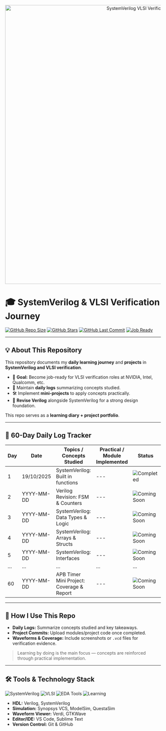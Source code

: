 <p align="center">
  <img src="https://raw.githubusercontent.com/Amirtha941/systemverilog-vlsi-verification/main/banner.gif" alt="SystemVerilog VLSI Verification Banner" width="900"/>
</p>


# 🎓 SystemVerilog & VLSI Verification Journey

[![GitHub Repo Size](https://img.shields.io/github/repo-size/Amirtha941/systemverilog-vlsi-verification?color=blue&style=for-the-badge)](https://github.com/Amirtha941/systemverilog-vlsi-verification)
[![GitHub Stars](https://img.shields.io/github/stars/Amirtha941/systemverilog-vlsi-verification?color=yellow&style=for-the-badge)](https://github.com/Amirtha941/systemverilog-vlsi-verification/stargazers)
[![GitHub Last Commit](https://img.shields.io/github/last-commit/Amirtha941/systemverilog-vlsi-verification?color=green&style=for-the-badge)](https://github.com/Amirtha941/systemverilog-vlsi-verification/commits/main)
[![Job Ready](https://img.shields.io/badge/VLSI-Verification%20Ready-green?style=for-the-badge)]()

---

## 💡 About This Repository

This repository documents my **daily learning journey** and **projects** in **SystemVerilog and VLSI verification**.  

- 🎯 **Goal:** Become job-ready for VLSI verification roles at NVIDIA, Intel, Qualcomm, etc.  
- 📝 Maintain **daily logs** summarizing concepts studied.  
- 🛠️ Implement **mini-projects** to apply concepts practically.  
- 🔄 **Revise Verilog** alongside SystemVerilog for a strong design foundation.  

This repo serves as a **learning diary + project portfolio**.

---

## 📅 60-Day Daily Log Tracker

| Day | Date | Topics / Concepts Studied | Practical / Module Implemented | Status |
|-----|------|--------------------------|-------------------------------|--------|
| 1   | 19/10/2025 | SystemVerilog: Built in functions | --- | ![Completed](https://img.shields.io/badge/Completed-%2300C851?style=for-the-badge&logo=github)|
| 2   | YYYY-MM-DD | Verilog Revision: FSM & Counters | ---| ![Coming Soon](https://img.shields.io/badge/Coming%20Soon-%23FF69B4?style=for-the-badge&logo=github) |
| 3   | YYYY-MM-DD | SystemVerilog: Data Types & Logic | ---|![Coming Soon](https://img.shields.io/badge/Coming%20Soon-%23FF69B4?style=for-the-badge&logo=github)|
| 4   | YYYY-MM-DD | SystemVerilog: Arrays & Structs | --- | ![Coming Soon](https://img.shields.io/badge/Coming%20Soon-%23FF69B4?style=for-the-badge&logo=github)|
| 5   | YYYY-MM-DD | SystemVerilog: Interfaces | --- | ![Coming Soon](https://img.shields.io/badge/Coming%20Soon-%23FF69B4?style=for-the-badge&logo=github) |
| …   | …          | …                        | …                             | …      |
| 60  | YYYY-MM-DD | APB Timer Mini Project: Coverage & Report | --- | ![Coming Soon](https://img.shields.io/badge/Coming%20Soon-%23FF69B4?style=for-the-badge&logo=github) |


---

## 🧩 How I Use This Repo

- **Daily Logs:** Summarize concepts studied and key takeaways.  
- **Project Commits:** Upload modules/project code once completed.  
- **Waveforms & Coverage:** Include screenshots or `.vcd` files for verification evidence.  

> Learning by doing is the main focus — concepts are reinforced through practical implementation.

---

## 🛠 Tools & Technology Stack

![SystemVerilog](https://img.shields.io/badge/SystemVerilog-%23FF3E00?style=for-the-badge&logo=systemverilog)
![VLSI](https://img.shields.io/badge/VLSI-%23FF6F00?style=for-the-badge&logo=chip)
![EDA Tools](https://img.shields.io/badge/EDA%20Tools-%2300BFFF?style=for-the-badge)
![Learning](https://img.shields.io/badge/Learning-%F0%9F%92%9D-blue?style=for-the-badge)

- **HDL:** Verilog, SystemVerilog  
- **Simulation:** Synopsys VCS, ModelSim, QuestaSim  
- **Waveform Viewer:** Verdi, GTKWave  
- **Editor/IDE:** VS Code, Sublime Text  
- **Version Control:** Git & GitHub  


